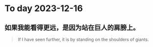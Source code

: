 
# To day 2023-12-16


## 如果我能看得更远，是因为站在巨人的肩膀上。
>  If I have seen further, it is by standing on the shoulders of giants. 

    